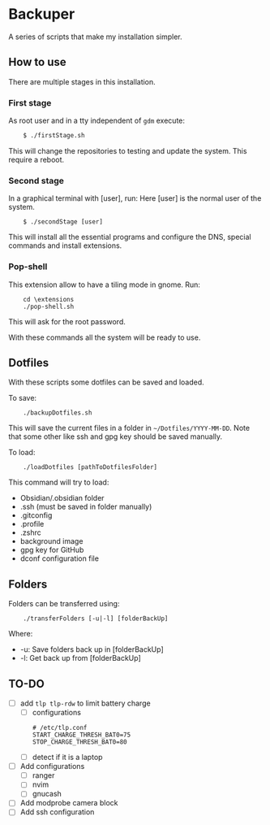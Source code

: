 # Backuper

A series of scripts that make my installation simpler.

## How to use
There are multiple stages in this installation.
### First stage
As root user and in a tty independent of `gdm` execute:

```bash
    $ ./firstStage.sh
```

This will change the repositories to testing and update the system. This require a reboot.

### Second stage

In a graphical terminal with [user], run:
Here [user] is the normal user of the system.

```
    $ ./secondStage [user]
```

This will install all the essential programs and configure the DNS, special commands and install extensions.

### Pop-shell

This extension allow to have a tiling mode in gnome. Run:

```
    cd \extensions
    ./pop-shell.sh
```

This will ask for the root password.

With these commands all the system will be ready to use.

## Dotfiles

With these scripts some dotfiles can be saved and loaded.

To save:

```
    ./backupDotfiles.sh
```

This will save the current files in a folder in `~/Dotfiles/YYYY-MM-DD`.
Note that some other like ssh and gpg key should be saved manually.

To load:

```
    ./loadDotfiles [pathToDotfilesFolder]
```
This command will try to load:

- Obsidian/.obsidian folder
- .ssh (must be saved in folder manually)
- .gitconfig
- .profile
- .zshrc
- background image
- gpg key for GitHub
- dconf configuration file

## Folders
Folders can be transferred using:

```
    ./transferFolders [-u|-l] [folderBackUp]
```
Where:
- -u: Save folders back up in [folderBackUp]
- -l: Get back up from [folderBackUp]

## TO-DO
- [ ] add `tlp tlp-rdw` to limit battery charge
	- [ ] configurations
		```
        # /etc/tlp.conf
        START_CHARGE_THRESH_BAT0=75
		STOP_CHARGE_THRESH_BAT0=80
        ```
	- [ ] detect if it is a laptop
- [ ] Add configurations
	- [ ] ranger
	- [ ] nvim
	- [ ] gnucash
- [ ] Add modprobe camera block
- [ ] Add ssh configuration
